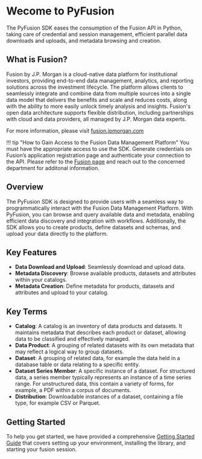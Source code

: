 # Wecome to PyFusion #

The PyFusion SDK eases the consumption of the Fusion API in Python, taking care of credential and session management, efficient parallel data downloads and uploads, and metadata browsing and creation.

## What is Fusion?

Fusion by J.P. Morgan is a cloud-native data platform for institutional investors, providing end-to-end data management, analytics, and reporting solutions across the investment lifecycle. The platform allows clients to seamlessly integrate and combine data from multiple sources into a single data model that delivers the benefits and scale and reduces costs, along with the ability to more easily unlock timely analysis and insights. Fusion's open data architecture supports flexible distribution, including partnerships with cloud and data providers, all managed by J.P. Morgan data experts. 

For more information, please visit [fusion.jpmorgan.com](https://fusion.jpmorgan.com)

!!! tip "How to Gain Access to the Fusion Data Management Platform"
    You must have the appropriate access to use the SDK. Generate credentials on Fusion’s application registration page and authenticate your connection to the API. Please refer to the [Fusion page](https://fusion.jpmorgan.com) and reach out to the concerned department for additonal information.

## Overview

The PyFusion SDK is designed to provide users with a seamless way to programmatically interact with the Fusion Data Management Platform. With PyFusion, you can browse and query available data and metadata, enabling efficient data discovery and integration with workflows. Additionally, the SDK allows you to create products, define datasets and schemas, and upload your data directly to the platform.

## Key Features

- **Data Download and Upload**: Seamlessly download and upload data.
- **Metadata Discovery**: Browse available products, datasets and attributes within your catalogs.
- **Metadata Creation**: Define metadata for products, datasets and attributes and upload to your catalog.

## Key Terms
- **Catalog**: A catalog is an inventory of data products and datasets. It maintains metadata that describes each product or dataset, allowing data to be classified and effectively managed.
- **Data Product**: A grouping of related datasets with its own metadata that may reflect a logical way to group datasets.
- **Dataset**: A grouping of related data, for example the data held in a database table or data relating to a specific entity.
- **Dataset Series Member**: A specific instance of a dataset. For structured data, a series member typically represents an instance of a time series range. For unstructured data, this contain a variety of forms, for example, a PDF within a corpus of documents.
- **Distribution**: Downloadable instances of a dataset, containing a file type, for example CSV or Parquet.

## Getting Started

To help you get started, we have provided a comprehensive [Getting Started Guide](quickstart.md) that covers setting up your environment, installing the library, and starting your fusion session.
